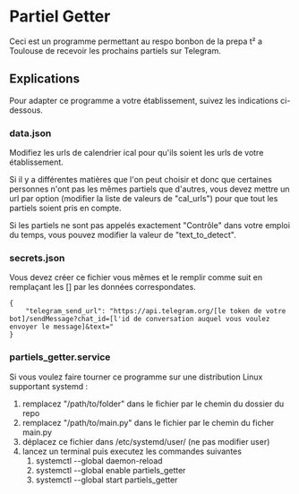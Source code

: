# Partiel Getter

Ceci est un programme permettant au respo bonbon de la prepa t² a Toulouse de recevoir les prochains partiels sur Telegram.

## Explications

Pour adapter ce programme a votre établissement, suivez les indications ci-dessous.

### data.json

Modifiez les urls de calendrier ical pour qu'ils soient les urls de votre établissement.

Si il y a différentes matières que l'on peut choisir et donc que certaines personnes n'ont pas les mêmes partiels que d'autres, vous devez mettre un url par option (modifier la liste de valeurs de "cal_urls") pour que tout les partiels soient pris en compte.

Si les partiels ne sont pas appelés exactement "Contrôle" dans votre emploi du temps, vous pouvez modifier la valeur de "text_to_detect".

### secrets.json

Vous devez créer ce fichier vous mêmes et le remplir comme suit en remplaçant les [] par les données correspondates.

    {
        "telegram_send_url": "https://api.telegram.org/[le token de votre bot]/sendMessage?chat_id=[l'id de conversation auquel vous voulez envoyer le message]&text="
    }

### partiels_getter.service

Si vous voulez faire tourner ce programme sur une distribution Linux supportant systemd :

1. remplacez "/path/to/folder" dans le fichier par le chemin du dossier du repo
2. remplacez "/path/to/main.py" dans le fichier par le chemin du ficher main.py
3. déplacez ce fichier dans /etc/systemd/user/ (ne pas modifier user)
4. lancez un terminal puis executez les commandes suivantes
    1. systemctl --global daemon-reload
    2. systemctl --global enable partiels_getter
    3. systemctl --global start partiels_getter